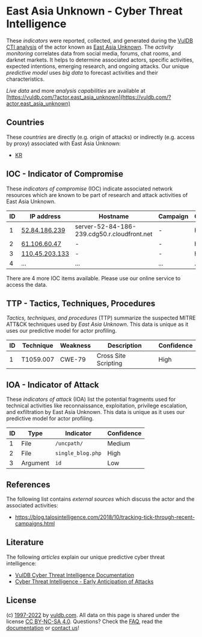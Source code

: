 # East Asia Unknown - Cyber Threat Intelligence

These _indicators_ were reported, collected, and generated during the [VulDB CTI analysis](https://vuldb.com/?kb.cti) of the actor known as [East Asia Unknown](https://vuldb.com/?actor.east_asia_unknown). The _activity monitoring_ correlates data from social media, forums, chat rooms, and darknet markets. It helps to determine associated actors, specific activities, expected intentions, emerging research, and ongoing attacks. Our unique _predictive model_ uses _big data_ to forecast activities and their characteristics.

_Live data_ and more _analysis capabilities_ are available at [https://vuldb.com/?actor.east_asia_unknown](https://vuldb.com/?actor.east_asia_unknown)

## Countries

These _countries_ are directly (e.g. origin of attacks) or indirectly (e.g. access by proxy) associated with East Asia Unknown:

* [KR](https://vuldb.com/?country.kr)

## IOC - Indicator of Compromise

These _indicators of compromise_ (IOC) indicate associated network resources which are known to be part of research and attack activities of East Asia Unknown.

ID | IP address | Hostname | Campaign | Confidence
-- | ---------- | -------- | -------- | ----------
1 | [52.84.186.239](https://vuldb.com/?ip.52.84.186.239) | server-52-84-186-239.cdg50.r.cloudfront.net | - | High
2 | [61.106.60.47](https://vuldb.com/?ip.61.106.60.47) | - | - | High
3 | [110.45.203.133](https://vuldb.com/?ip.110.45.203.133) | - | - | High
4 | ... | ... | ... | ...

There are 4 more IOC items available. Please use our online service to access the data.

## TTP - Tactics, Techniques, Procedures

_Tactics, techniques, and procedures_ (TTP) summarize the suspected MITRE ATT&CK techniques used by _East Asia Unknown_. This data is unique as it uses our predictive model for actor profiling.

ID | Technique | Weakness | Description | Confidence
-- | --------- | -------- | ----------- | ----------
1 | T1059.007 | CWE-79 | Cross Site Scripting | High

## IOA - Indicator of Attack

These _indicators of attack_ (IOA) list the potential fragments used for technical activities like reconnaissance, exploitation, privilege escalation, and exfiltration by East Asia Unknown. This data is unique as it uses our predictive model for actor profiling.

ID | Type | Indicator | Confidence
-- | ---- | --------- | ----------
1 | File | `/uncpath/` | Medium
2 | File | `single_blog.php` | High
3 | Argument | `id` | Low

## References

The following list contains _external sources_ which discuss the actor and the associated activities:

* https://blog.talosintelligence.com/2018/10/tracking-tick-through-recent-campaigns.html

## Literature

The following _articles_ explain our unique predictive cyber threat intelligence:

* [VulDB Cyber Threat Intelligence Documentation](https://vuldb.com/?kb.cti)
* [Cyber Threat Intelligence - Early Anticipation of Attacks](https://www.scip.ch/en/?labs.20201022)

## License

(c) [1997-2022](https://vuldb.com/?kb.changelog) by [vuldb.com](https://vuldb.com/?kb.about). All data on this page is shared under the license [CC BY-NC-SA 4.0](https://creativecommons.org/licenses/by-nc-sa/4.0/). Questions? Check the [FAQ](https://vuldb.com/?kb.faq), read the [documentation](https://vuldb.com/?kb) or [contact us](https://vuldb.com/?contact)!
